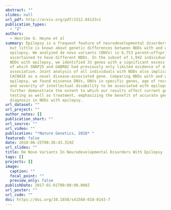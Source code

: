 ```yaml
---
abstract: ""
slides: null
url_pdf: http://arxiv.org/pdf/1512.04133v1
publication_types:
  - "2"
authors:
  - Henrike O. Heyne et al
summary: Epilepsy is a frequent feature of neurodevelopmental disorders (NDDs),
  but little is known about genetic differences between NDDs with and without
  epilepsy. We analyzed de novo variants (DNVs) in 6,753 parent–offspring trios
  ascertained to have different NDDs. In the subset of 1,942 individuals with
  NDDs with epilepsy, we identified 33 genes with a significant excess of DNVs,
  of which SNAP25 and GABRB2 had previously only limited evidence of disease
  association. Joint analysis of all individuals with NDDs also implicated
  CACNA1E as a novel disease-associated gene. Comparing NDDs with and without
  epilepsy, we found missense DNVs, DNVs in specific genes, age of recruitment,
  and severity of intellectual disability to be associated with epilepsy. We
  further demonstrate the extent to which our results affect current genetic
  testing as well as treatment, emphasizing the benefit of accurate genetic
  diagnosis in NDDs with epilepsy.
url_dataset: ""
url_project: ""
author_notes: []
publication_short: ""
url_source: ""
url_video: ""
publication: "*Nature Genetics, 2018* "
featured: false
date: 2018-06-25T08:36:43.319Z
url_slides: ""
title: De Novo Variants In Neurodevelopmental Disorders With Epilepsy
tags: []
projects: []
image:
  caption: ""
  focal_point: ""
  preview_only: false
publishDate: 2017-01-01T00:00:00.000Z
url_poster: ""
url_code: ""
doi: https://doi.org/10.1038/s41588-018-0143-7
---
```

